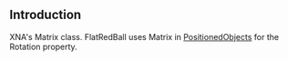 ## Introduction

XNA's Matrix class. FlatRedBall uses Matrix in [PositionedObjects](/frb/docs/index.php?title=FlatRedBall.PositionedObject.md "FlatRedBall.PositionedObject") for the Rotation property.

